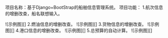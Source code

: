 项目名称：基于Django+BootStrap的船舶信息管理系统。
项目功能：
1.航次信息的增删改查，船名联想输入。

![示例图][]
2.燃油信息的增删改查。
![示例图][]
3.货物信息的增删改查。
![示例图][]
4.港口信息的增删改查。
![示例图][]
5.总预算的自动计算。
![示例图][]
